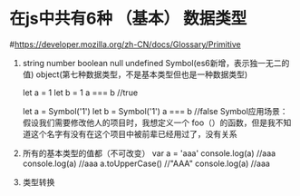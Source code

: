 # 在js中共有6种 （基本） 数据类型 
#https://developer.mozilla.org/zh-CN/docs/Glossary/Primitive
  1. string number boolean null undefined 
     Symbol(es6新增，表示独一无二的值) object(第七种数据类型，不是基本类型但也是一种数据类型)
      <!--  -->
      let a = 1
      let b = 1
      a === b //true
      <!--  -->
      let a = Symbol('1')
      let b = Symbol('1')
      a === b //false
    Symbol应用场景：假设我们需要修改他人的项目时，我想定义一个 foo（）的函数，但是我不知道这个名字有没有在这个项目中被前辈已经用过了，没有关系

  2. 所有的基本类型的值都（不可改变）
      var a = 'aaa'
      console.log(a) //aaa
      console.log(a) //aaa
      a.toUpperCase() //"AAA"
      console.log(a) //aaa

  3. 类型转换
    


